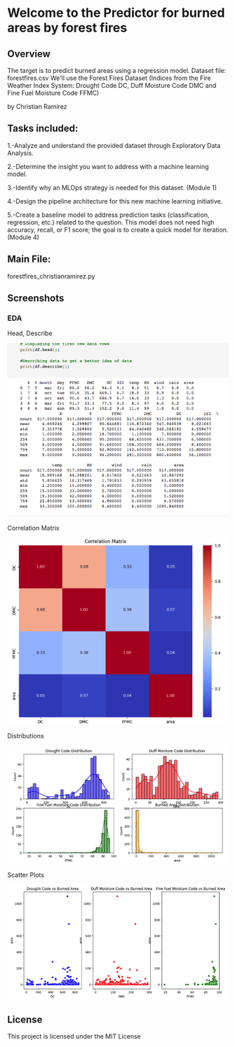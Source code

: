 # Welcome to the Predictor for burned areas by forest fires

## Overview

The target is to predict burned areas using a regression model.
Dataset file: forestfires.csv
We'll use the Forest Fires Dataset (Indices from the Fire Weather Index System: Drought Code DC, Duff Moisture Code DMC and Fine Fuel Moisture Code FFMC)

by Christian Ramirez

## Tasks included:

1.-Analyze and understand the provided dataset through Exploratory Data Analysis.

2.-Determine the insight you want to address with a machine learning model.

3.-Identify why an MLOps strategy is needed for this dataset. (Module 1)

4.-Design the pipeline architecture for this new machine learning initiative.

5.-Create a baseline model to address prediction tasks (classification, regression, etc.) related to the question. This model does not need high accuracy, recall, or F1 score; the goal is to create a quick model for iteration. (Module 4)
## Main File:
forestfires_christianramirez.py

## Screenshots
### EDA

Head, Describe

![alt text](https://github.com/norhel/wizelinemlopsbootcamp/blob/main/bc_head_describe.png?raw=true)

Correlation Matrix

![alt text](https://github.com/norhel/wizelinemlopsbootcamp/blob/main/bc_Corr_Matrix.png?raw=true)

Distributions

![alt text](https://github.com/norhel/wizelinemlopsbootcamp/blob/main/bc_distribution.png?raw=true)

Scatter Plots

![alt text](https://github.com/norhel/wizelinemlopsbootcamp/blob/main/bc_scatter_plots.png?raw=true)

## License

This project is licensed under the MIT License
